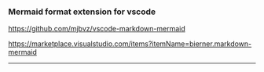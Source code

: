 ### Mermaid format extension for vscode

https://github.com/mjbvz/vscode-markdown-mermaid

https://marketplace.visualstudio.com/items?itemName=bierner.markdown-mermaid

___
